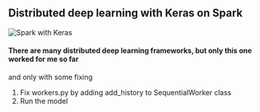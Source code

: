 ## Distributed deep learning with Keras on Spark
![Spark with Keras](https://i.imgur.com/JarVo2A.png?raw=true "Spark with Keras")

#### There are many distributed deep learning frameworks, but only this one worked for me so far
and only with some fixing

1. Fix workers.py by adding add_history to SequentialWorker class
2. Run the model
